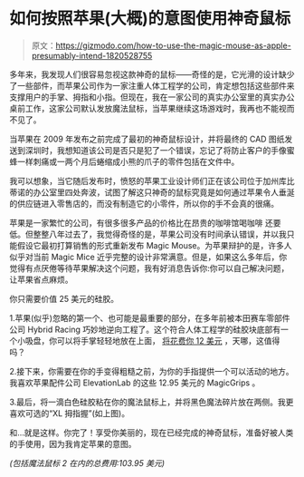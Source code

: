 # 如何按照苹果(大概)的意图使用神奇鼠标

> 原文：<https://gizmodo.com/how-to-use-the-magic-mouse-as-apple-presumably-intend-1820528755>

多年来，我发现人们很容易忽视这款神奇的鼠标——奇怪的是，它光滑的设计缺少了一些部件，而苹果公司作为一家注重人体工程学的公司，肯定想包括这些部件来支撑用户的手掌、拇指和小指。但现在，我在一家公司的真实办公室里的真实办公桌前工作，这家公司默认发放魔法鼠标，当苹果继续这场游戏时，我再也不能视而不见了。



当苹果在 2009 年发布之前完成了最初的神奇鼠标设计，并将最终的 CAD 图纸发送到深圳时，我想知道该公司是否只是犯了一个错误，忘记了将防止客户的手像蜜蜂一样刺痛或一两个月后蜷缩成小熊的爪子的零件包括在文件中。

我可以想象，当它随后发布时，愤怒的苹果工业设计师们正在该公司位于加州库比蒂诺的办公室里四处奔波，试图了解这只神奇的鼠标究竟是如何通过苹果令人垂涎的供应链进入零售店的，而没有制造它的小零件，所以你的手不会真的很痛。

苹果是一家繁忙的公司，有很多很多产品的价格比在昂贵的咖啡馆喝咖啡 还要低。但整整八年过去了，我觉得奇怪的是，苹果公司没有时间承认错误，并以我只能假设它最初打算销售的形式重新发布 Magic Mouse。为苹果辩护的是，许多人似乎对当前 Magic Mice 近乎完整的设计非常满意。但是，如果这么多年后，你觉得有点厌倦等待苹果解决这个问题，我有好消息告诉你:你可以自己解决问题，让苹果省点麻烦。

你只需要价值 25 美元的硅胶。

1.苹果(似乎)忽略的第一个、也可能是最重要的部分，在多年前被本田赛车零部件公司 Hybrid Racing 巧妙地逆向工程了。这个符合人体工程学的硅胶块底部有一个小吸盘，你可以将手掌轻轻地放在上面， [将花费你 12 美元](http://mmfixed.com/) ，天哪，这值得吗？

2.接下来，你需要在你的手变得粗糙之前，为你的手指提供一个可以活动的地方。我喜欢苹果配件公司 ElevationLab 的这些 12.95 美元的 MagicGrips 。

3.最后，将一滴白色硅胶粘在你的魔法鼠标上，并将黑色魔法碎片放在两侧。我更喜欢可选的“XL 拇指握”(如上图)。

和...就是这样。你完了！享受你美丽的，现在已经完成的神奇鼠标，准备好被人类的手使用，因为我肯定苹果的意图。

*(包括魔法鼠标 2 在内的总费用:103.95 美元)*